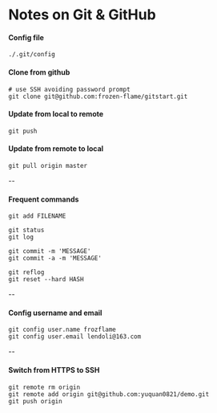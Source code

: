 
Notes on Git & GitHub
=====

#### Config file

    ./.git/config

#### Clone from github 

    # use SSH avoiding password prompt
    git clone git@github.com:frozen-flame/gitstart.git

#### Update from local to remote

    git push

#### Update from remote to local

    git pull origin master

--

#### Frequent commands

    git add FILENAME

    git status
    git log

    git commit -m 'MESSAGE'
    git commit -a -m 'MESSAGE'

    git reflog
    git reset --hard HASH

--

#### Config username and email

    git config user.name frozflame
    git config user.email lendoli@163.com

--

#### Switch from HTTPS to SSH

    git remote rm origin
    git remote add origin git@github.com:yuquan0821/demo.git
    git push origin 



